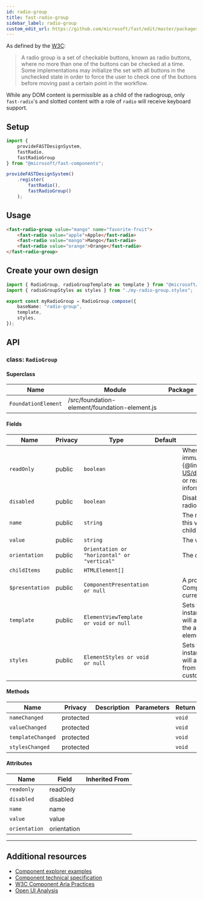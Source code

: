 ```yaml
---
id: radio-group
title: fast-radio-group
sidebar_label: radio-group
custom_edit_url: https://github.com/microsoft/fast/edit/master/packages/web-components/fast-foundation/src/radio-group/README.md
---
```


As defined by the [W3C](https://w3c.github.io/aria-practices/#radiobutton):

> A radio group is a set of checkable buttons, known as radio buttons, where no more than one of the buttons can be checked at a time. Some implementations may initialize the set with all buttons in the unchecked state in order to force the user to check one of the buttons before moving past a certain point in the workflow.

While any DOM content is permissible as a child of the radiogroup, only `fast-radio`'s and slotted content with a role of `radio` will receive keyboard support.

## Setup

```ts
import {
    provideFASTDesignSystem,
    fastRadio,
    fastRadioGroup
} from "@microsoft/fast-components";

provideFASTDesignSystem()
    .register(
        fastRadio(),
        fastRadioGroup()
    );
```

## Usage

```html live
<fast-radio-group value="mango" name="favorite-fruit">
    <fast-radio value="apple">Apple</fast-radio>
    <fast-radio value="mango">Mango</fast-radio>
    <fast-radio value="orange">Orange</fast-radio>
</fast-radio-group>
```

## Create your own design

```ts
import { RadioGroup, radioGroupTemplate as template } from "@microsoft/fast-foundation";
import { radioGroupStyles as styles } from "./my-radio-group.styles";

export const myRadioGroup = RadioGroup.compose({
    baseName: "radio-group",
    template,
    styles,
});
```

## API



### class: `RadioGroup`

#### Superclass

| Name                | Module                                        | Package |
| ------------------- | --------------------------------------------- | ------- |
| `FoundationElement` | /src/foundation-element/foundation-element.js |         |

#### Fields

| Name            | Privacy | Type                                        | Default | Description                                                                                                                                                                                            | Inherited From    |
| --------------- | ------- | ------------------------------------------- | ------- | ------------------------------------------------------------------------------------------------------------------------------------------------------------------------------------------------------ | ----------------- |
| `readOnly`      | public  | `boolean`                                   |         | When true, the child radios will be immutable by user interaction. See {@link https://developer.mozilla.org/en-US/docs/Web/HTML/Attributes/readonly or readonly HTML attribute} for more information. |                   |
| `disabled`      | public  | `boolean`                                   |         | Disables the radio group and child radios.                                                                                                                                                             |                   |
| `name`          | public  | `string`                                    |         | The name of the radio group. Setting this value will set the name value for all child radio elements.                                                                                                  |                   |
| `value`         | public  | `string`                                    |         | The value of the checked radio                                                                                                                                                                         |                   |
| `orientation`   | public  | `Orientation or "horizontal" or "vertical"` |         | The orientation of the group                                                                                                                                                                           |                   |
| `childItems`    | public  | `HTMLElement[]`                             |         |                                                                                                                                                                                                        |                   |
| `$presentation` | public  | `ComponentPresentation or null`             |         | A property which resolves the ComponentPresentation instance for the current component.                                                                                                                | FoundationElement |
| `template`      | public  | `ElementViewTemplate or void or null`       |         | Sets the template of the element instance. When undefined, the element will attempt to resolve the template from the associated presentation or custom element definition.                             | FoundationElement |
| `styles`        | public  | `ElementStyles or void or null`             |         | Sets the default styles for the element instance. When undefined, the element will attempt to resolve default styles from the associated presentation or custom element definition.                    | FoundationElement |

#### Methods

| Name              | Privacy   | Description | Parameters | Return | Inherited From    |
| ----------------- | --------- | ----------- | ---------- | ------ | ----------------- |
| `nameChanged`     | protected |             |            | `void` |                   |
| `valueChanged`    | protected |             |            | `void` |                   |
| `templateChanged` | protected |             |            | `void` | FoundationElement |
| `stylesChanged`   | protected |             |            | `void` | FoundationElement |

#### Attributes

| Name          | Field       | Inherited From |
| ------------- | ----------- | -------------- |
| `readonly`    | readOnly    |                |
| `disabled`    | disabled    |                |
| `name`        | name        |                |
| `value`       | value       |                |
| `orientation` | orientation |                |

<hr/>


## Additional resources

* [Component explorer examples](https://explore.fast.design/components/fast-radio-group)
* [Component technical specification](https://github.com/microsoft/fast/blob/master/packages/web-components/fast-foundation/src/radio-group/radio-group.spec.md)
* [W3C Component Aria Practices](https://www.w3.org/TR/wai-aria/#radiogroup)
* [Open UI Analysis](https://open-ui.org/components/radio-button.research)